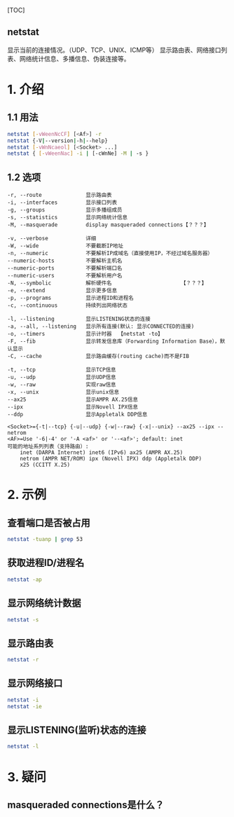 [TOC]

netstat
---

显示当前的连接情况。（UDP、TCP、UNIX、ICMP等）
显示路由表、网络接口列表、网络统计信息、多播信息、伪装连接等。
# 1. 介绍
## 1.1 用法
```bash
netstat [-vWeenNcCF] [<Af>] -r
netstat {-V|--version|-h|--help}
netstat [-vWnNcaeol] [<Socket> ...]
netstat { [-vWeenNac] -i | [-cWnNe] -M | -s }
```

## 1.2 选项
```shell
-r, --route              显示路由表
-i, --interfaces         显示接口列表
-g, --groups             显示多播组成员
-s, --statistics         显示网络统计信息
-M, --masquerade         display masqueraded connections【？？？】

-v, --verbose            详细
-W, --wide               不要截断IP地址
-n, --numeric            不要解析IP成域名（直接使用IP，不经过域名服务器）
--numeric-hosts          不要解析主机名
--numeric-ports          不要解析端口名
--numeric-users          不要解析用户名
-N, --symbolic           解析硬件名                      【？？？】
-e, --extend             显示更多信息
-p, --programs           显示进程ID和进程名
-c, --continuous         持续列出网络状态

-l, --listening          显示LISTENING状态的连接
-a, --all, --listening   显示所有连接(默认: 显示CONNECTED的连接)
-o, --timers             显示计时器  【netstat -to】
-F, --fib                显示转发信息库（Forwarding Information Base），默认显示
-C, --cache              显示路由缓存(routing cache)而不是FIB

-t, --tcp                显示TCP信息
-u, --udp                显示UDP信息
-w, --raw                实现raw信息
-x, --unix               显示unix信息
--ax25                   显示AMPR AX.25信息
--ipx                    显示Novell IPX信息
--ddp                    显示Appletalk DDP信息

<Socket>={-t|--tcp} {-u|--udp} {-w|--raw} {-x|--unix} --ax25 --ipx --netrom
<AF>=Use '-6|-4' or '-A <af>' or '--<af>'; default: inet
可能的地址系列列表（支持路由）:
    inet (DARPA Internet) inet6 (IPv6) ax25 (AMPR AX.25) 
    netrom (AMPR NET/ROM) ipx (Novell IPX) ddp (Appletalk DDP) 
    x25 (CCITT X.25) 
```

# 2. 示例
## 查看端口是否被占用
```bash
netstat -tuanp | grep 53
```

## 获取进程ID/进程名
```bash
netstat -ap
```

## 显示网络统计数据
```bash
netstat -s
```

## 显示路由表
```bash
netstat -r
```

## 显示网络接口
```bash
netstat -i
netstat -ie
```

## 显示LISTENING(监听)状态的连接
```bash
netstat -l
```

# 3. 疑问
## masqueraded connections是什么？
